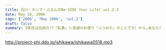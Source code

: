 ```yaml
---
title: 石川・ホンマ・ぶるんのBe-SIDE Your Life! vol.2-3
date: May 16, 2006
tags: ['2006', 'May 2006', 'vol.2']
draft: false
summary: 3本目は伝統の!?『私事』（←普通のお便り『ふつおた』のことです）から…あなたからのメールで支えられている三人なんです。そして、2回目収録終了後、石川ぶるんはいずこかへとバイクでかっとんで消えていきました。来週のおしゃべりはちょっとスペシャルですよ！なお、この1本ずつ連日UP方式についてのご感想もお待ちしています。あなたはどのような時間、どのようなところでこの番組を聴いているのでしょうか？いつごろダウンロードしてます？とっても興味があるのですよ〜〜　D・生江
---
```


http://project-phi.ddo.jp/ishikawa/ishikawa0518.mp3